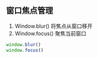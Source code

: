 
## 窗口焦点管理
1. Window.blur() 将焦点从窗口移开
2. Window.focus() 聚焦当前窗口

```js
window.blur()
window.focus()
```

